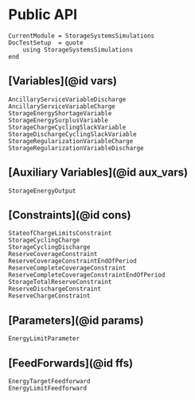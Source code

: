 # Public API

```@meta
CurrentModule = StorageSystemsSimulations
DocTestSetup  = quote
    using StorageSystemsSimulations
end
```

## [Variables](@id vars)

```@docs
AncillaryServiceVariableDischarge
AncillaryServiceVariableCharge
StorageEnergyShortageVariable
StorageEnergySurplusVariable
StorageChargeCyclingSlackVariable
StorageDischargeCyclingSlackVariable
StorageRegularizationVariableCharge
StorageRegularizationVariableDischarge
```

## [Auxiliary Variables](@id aux_vars)

```@docs
StorageEnergyOutput
```

## [Constraints](@id cons)

```@docs
StateofChargeLimitsConstraint
StorageCyclingCharge
StorageCyclingDischarge
ReserveCoverageConstraint
ReserveCoverageConstraintEndOfPeriod
ReserveCompleteCoverageConstraint
ReserveCompleteCoverageConstraintEndOfPeriod
StorageTotalReserveConstraint
ReserveDischargeConstraint
ReserveChargeConstraint
```

## [Parameters](@id params)

```@docs
EnergyLimitParameter
```

## [FeedForwards](@id ffs)

```@docs
EnergyTargetFeedforward
EnergyLimitFeedforward
```